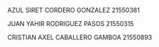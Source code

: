 AZUL SIRET CORDERO GONZALEZ
21550381

JUAN YAHIR RODRIGUEZ PASOS
21550315

CRISTIAN AXEL CABALLERO GAMBOA
21550893
